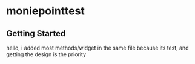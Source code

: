 # moniepointtest


## Getting Started

hello, i added most methods/widget in the same file because its test, and getting the design is the priority